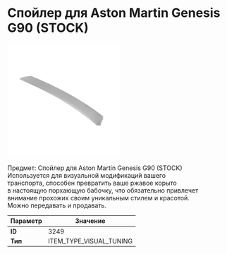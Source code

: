 # Спойлер для Aston Martin Genesis G90 (STOCK)

![Item Image](../img/3249.webp?raw=true)

Предмет: Спойлер для Aston Martin Genesis G90 (STOCK)<br>Используется для визуальной модификаций вашего<br>транспорта, способен превратить ваше ржавое корыто<br>в настоящую порхающую бабочку, что обязательно привлечет<br>внимание прохожих своим уникальным стилем и красотой.<br>Можно передавать и продавать.


| Параметр | Значение |
|----------|----------|
| **ID** | 3249 |
| **Тип** | ITEM_TYPE_VISUAL_TUNING |

